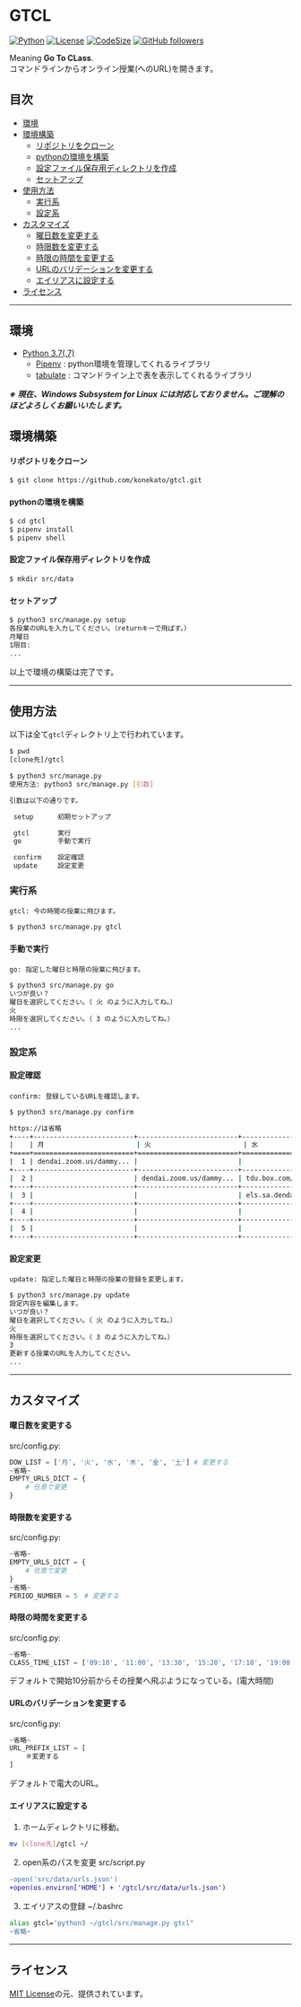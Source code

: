 # GTCL
[![Python](https://img.shields.io/badge/-Python-F9DC3E.svg?logo=python&style=flat)](https://www.python.org/)
[![License](https://img.shields.io/badge/license-MIT-F9DC3E?style=flat)](https://github.com/konekato/gtcl/blob/master/LICENSE)
[![CodeSize](https://img.shields.io/github/languages/code-size/konekato/gtcl?style=flat&color=F9DC3E)]()
[![GitHub followers](https://img.shields.io/github/followers/konekato?label=Follow&style=social)](https://github.com/konekato)

Meaning **Go To CLass**.  
コマンドラインからオンライン授業(へのURL)を開きます。

## 目次
- [環境](#環境)
- [環境構築](#環境構築)
  - [リポジトリをクローン](#リポジトリをクローン)
  - [pythonの環境を構築](#pythonの環境を構築)
  - [設定ファイル保存用ディレクトリを作成](#設定ファイル保存用ディレクトリを作成)
  - [セットアップ](#セットアップ)
- [使用方法](#使用方法)
  - [実行系](#実行系)
  - [設定系](#設定系)
- [カスタマイズ](#カスタマイズ)
  - [曜日数を変更する](#曜日数を変更する)
  - [時限数を変更する](#時限数を変更する)
  - [時限の時間を変更する](#時限の時間を変更する)
  - [URLのバリデーションを変更する](#urlのバリデーションを変更する)
  - [エイリアスに設定する](#エイリアスに設定する)
- [ライセンス](#ライセンス)

---
## 環境
- [Python 3.7(.7)](https://www.python.org/)
  - [Pipenv](https://github.com/pypa/pipenv) : python環境を管理してくれるライブラリ
  - [tabulate](https://github.com/astanin/python-tabulate) : コマンドライン上で表を表示してくれるライブラリ
  
***※ 現在、Windows Subsystem for Linux には対応しておりません。ご理解のほどよろしくお願いいたします。***

## 環境構築
#### リポジトリをクローン
```bash
$ git clone https://github.com/konekato/gtcl.git
```

#### pythonの環境を構築
```bash
$ cd gtcl
$ pipenv install
$ pipenv shell
```

#### 設定ファイル保存用ディレクトリを作成
```bash
$ mkdir src/data
```

#### セットアップ
```bash
$ python3 src/manage.py setup
各授業のURLを入力してください。（returnキーで飛ばす。）
月曜日
1限目:
...
```

以上で環境の構築は完了です。

---
## 使用方法
以下は全て`gtcl`ディレクトリ上で行われています。
```bash
$ pwd
[clone先]/gtcl

$ python3 src/manage.py
使用方法: python3 src/manage.py [引数]

引数は以下の通りです。

 setup      初期セットアップ

 gtcl       実行
 go         手動で実行

 confirm    設定確認
 update     設定変更

```

### 実行系
`gtcl: 今の時間の授業に飛びます。`
```bash
$ python3 src/manage.py gtcl
```

#### 手動で実行
`go: 指定した曜日と時限の授業に飛びます。`
```bash
$ python3 src/manage.py go
いつが良い？
曜日を選択してください。（ 火 のように入力してね。）
火
時限を選択してください。（ 3 のように入力してね。）
...
```

### 設定系
#### 設定確認
`confirm: 登録しているURLを確認します。`
```bash
$ python3 src/manage.py confirm

https://は省略
+----+-------------------------+-------------------------+-------------------------+-------------------------+-------------------------+-----+
|    | 月                       | 火                       | 水                       | 木                       | 金                       | 土   |
+====+=========================+=========================+=========================+=========================+=========================+=====+
|  1 | dendai.zoom.us/dammy... |                         |                         |                         | dendai.zoom.us/dammy... |     |
+----+-------------------------+-------------------------+-------------------------+-------------------------+-------------------------+-----+
|  2 |                         | dendai.zoom.us/dammy... | tdu.box.com/dddammyy... |                         | dendai.zoom.us/dammy... |     |
+----+-------------------------+-------------------------+-------------------------+-------------------------+-------------------------+-----+
|  3 |                         |                         | els.sa.dendai.ac.jp/... | dendai.zoom.us/dammy... |                         |     |
+----+-------------------------+-------------------------+-------------------------+-------------------------+-------------------------+-----+
|  4 |                         |                         |                         |                         |                         |     |
+----+-------------------------+-------------------------+-------------------------+-------------------------+-------------------------+-----+
|  5 |                         |                         |                         |                         |                         |     |
+----+-------------------------+-------------------------+-------------------------+-------------------------+-------------------------+-----+
```

#### 設定変更
`update: 指定した曜日と時限の授業の登録を変更します。`
```bash
$ python3 src/manage.py update
設定内容を編集します。
いつが良い？
曜日を選択してください。（ 火 のように入力してね。）
火
時限を選択してください。（ 3 のように入力してね。）
3
更新する授業のURLを入力してください。
...
```

---
## カスタマイズ
#### 曜日数を変更する
src/config.py:
```python
DOW_LIST = ['月', '火', '水', '木', '金', '土'] # 変更する
~省略~
EMPTY_URLS_DICT = {
    # 任意で変更
}
```

#### 時限数を変更する
src/config.py:
```python
~省略~
EMPTY_URLS_DICT = {
    # 任意で変更
}
~省略~
PERIOD_NUMBER = 5　# 変更する
```

#### 時限の時間を変更する
src/config.py:
```python
~省略~
CLASS_TIME_LIST = ['09:10', '11:00', '13:30', '15:20', '17:10', '19:00'] # 変更する
```
デフォルトで開始10分前からその授業へ飛ぶようになっている。(電大時間)

#### URLのバリデーションを変更する
src/config.py:
```python
~省略~
URL_PREFIX_LIST = [
    ＃変更する
]
```
デフォルトで電大のURL。

#### エイリアスに設定する
1. ホームディレクトリに移動。
```bash
mv [clone先]/gtcl ~/
```
2. open系のパスを変更
src/script.py
```diff
-open('src/data/urls.json')
+open(os.environ['HOME'] + '/gtcl/src/data/urls.json')
```
3. エイリアスの登録
~/.bashrc
```bash
alias gtcl='python3 ~/gtcl/src/manage.py gtcl"
~省略~
```

---
## ライセンス
[MIT License](https://github.com/konekato/gtcl/blob/master/LICENSE)の元、提供されています。
